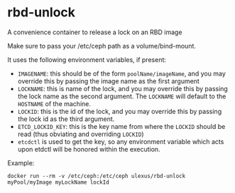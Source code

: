 rbd-unlock
==========

A convenience container to release a lock on an RBD image

Make sure to pass your /etc/ceph path as a volume/bind-mount.

It uses the following environment variables, if present:
 - `IMAGENAME`: this should be of the form `poolName/imageName`, and you may override this by passing the image name as the first argument
 - `LOCKNAME`: this is name of the lock, and you may override this by passing the lock name as the second argument.  The `LOCKNAME` will default to the `HOSTNAME` of the machine.
 - `LOCKID`: this is the id of the lock, and you may override this by passing the lock id as the third argument.
 - `ETCD_LOCKID_KEY`: this is the key name from where the `LOCKID` should be read (thus obviating and overriding `LOCKID`)
 - `etcdctl` is used to get the key, so any environment variable which acts upon etdctl will be honored within the execution.

Example:

`docker run --rm -v /etc/ceph:/etc/ceph ulexus/rbd-unlock myPool/myImage myLockName lockId`

